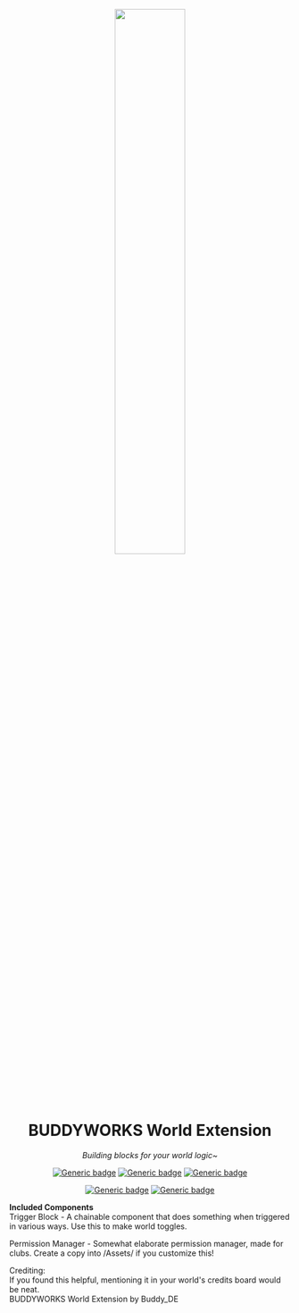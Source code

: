 <div align="center">

<a href="https://buddyworks.wtf"><img width=50% src="https://splash.buddyworks.wtf/tckAqsHD.png"></img></a>  
# BUDDYWORKS World Extension
*Building blocks for your world logic~*

[![Generic badge](https://img.shields.io/github/downloads/BUDDYWORKS-VR/worldextension/total?label=Downloads)](https://github.com/BUDDYWORKS-VR/worldextension/releases/latest)
[![Generic badge](https://img.shields.io/badge/License-MIT-informational.svg)](https://github.com/BUDDYWORKS-VR/worldextension/blob/main/LICENSE)
[![Generic badge](https://img.shields.io/badge/Unity-2022.3.22f1-red.svg)](https://unity3d.com/unity/whats-new/2022.3.22)

[![Generic badge](https://img.shields.io/discord/1115323445316702269?color=%237289da&label=DISCORD&logo=Discord&style=for-the-badge)](https://discord.buddyworks.wtf/)
[![Generic badge](https://img.shields.io/endpoint.svg?url=https%3A%2F%2Fshieldsio-patreon.vercel.app%2Fapi%3Fusername%3Dbuddy_de%26type%3Dpatrons&style=for-the-badge)](https://www.patreon.com/c/buddy_de)
  
</div>

**Included Components**  
Trigger Block - A chainable component that does something when triggered in various ways. Use this to make world toggles.  

Permission Manager - Somewhat elaborate permission manager, made for clubs. Create a copy into /Assets/ if you customize this!  

Crediting:  
If you found this helpful, mentioning it in your world's credits board would be neat.  
BUDDYWORKS World Extension by Buddy_DE
